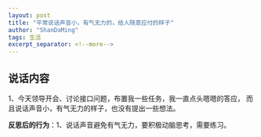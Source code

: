 ```yaml
---
layout: post
title: "平常说话声音小，有气无力的，给人随意应付的样子"
author: "ShanDaMing"
tags: 生活
excerpt_separator: <!--more-->
---
```


## 说话内容
1、今天领导开会、讨论接口问题，布置我一些任务，我一直点头嗯嗯的答应，<!--more--> 而且说话声音小，有气无力的样子，也没有提出一些想法。

**反思后的行为**：1、说话声音避免有气无力，要积极动脑思考，需要练习。
